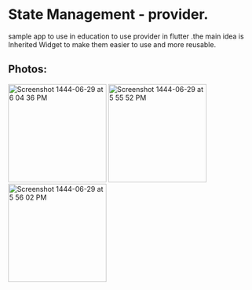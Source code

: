 # State Management - provider.
 sample app to use in education to use provider in flutter .the main idea is Inherited Widget to make them easier to use and more reusable.



## Photos:
<img width="200" alt="Screenshot 1444-06-29 at 6 04 36 PM" src="https://user-images.githubusercontent.com/53023171/213922939-0db08c1b-b8ff-4f5f-94b4-bfc3b479f185.png">
<img width="200" alt="Screenshot 1444-06-29 at 5 55 52 PM" src="https://user-images.githubusercontent.com/53023171/213922594-13dba313-93a4-4f2e-ac53-4bc024f545e9.png">
<img width="200" alt="Screenshot 1444-06-29 at 5 56 02 PM" src="https://user-images.githubusercontent.com/53023171/213922597-eca12fe7-63c4-4a55-8895-f58ed68dc20a.png">

